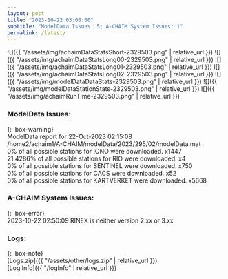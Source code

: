 ```yaml
---
layout: post
title: "2023-10-22 03:00:00"
subtitle: "ModelData Issues: 5; A-CHAIM System Issues: 1"
permalink: /latest/
---
```


![]({{ "/assets/img/achaimDataStatsShort-2329503.png" | relative_url }})
![]({{ "/assets/img/achaimDataStatsLong00-2329503.png" | relative_url }})
![]({{ "/assets/img/achaimDataStatsLong01-2329503.png" | relative_url }})
![]({{ "/assets/img/achaimDataStatsLong02-2329503.png" | relative_url }})
![]({{ "/assets/img/modelDataDataStats-2329503.png" | relative_url }})
![]({{ "/assets/img/modelDataStationStats-2329503.png" | relative_url }})
![]({{ "/assets/img/achaimRunTime-2329503.png" | relative_url }})


### ModelData Issues:  
  
{: .box-warning}  
 ModelData report for 22-Oct-2023 02:15:08   
 /home2/achaim1/A-CHAIM/modelData/2023/295/02/modelData.mat   
 0% of all possible stations for IONO were downloaded. x1447   
 21.4286% of all possible stations for RIO were downloaded. x4   
 0% of all possible stations for SENTINEL were downloaded. x750   
 0% of all possible stations for CACS were downloaded. x52   
 0% of all possible stations for KARTVERKET were downloaded. x5668   
  
### A-CHAIM System Issues:  
  
{: .box-error}  
2023-10-22 02:50:09 RINEX is neither version 2.xx or 3.xx  

### Logs:  
  
{: .box-note}  
[Logs.zip]({{ "/assets/other/logs.zip" | relative_url }})  
[Log Info]({{ "/logInfo" | relative_url }})  
